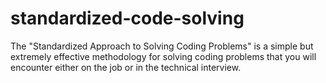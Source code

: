 # standardized-code-solving

The "Standardized Approach to Solving Coding Problems" is a simple but extremely effective methodology for solving coding problems that you will encounter either on the job or in the technical interview. 
